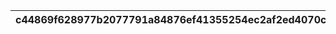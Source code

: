 |c44869f628977b2077791a84876ef41355254ec2af2ed4070cbd041aef1ff8d8|64e6fdb12b80f40e108145ec6be228f36281f62fd73d2e3692130be9bc230a82|be27b18d467ebc2c1cb47f406639c7d3feb8cdefbbd44c9b2459e6ae4706167b|
| --- | --- | --- |